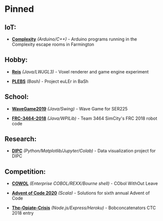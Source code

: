 # Pinned

## IoT:
* [**Complexity**](https://github.com/mayhd3/Complexity) *(Arduino/C++)* - Arduino programs running in the Complexity escape rooms in Farmington

## Hobby:
* [**Reis**](https://github.com/mayhd3/Reis) *(Java/LWJGL3)* - Voxel renderer and game engine experiment

* [**PLEBS**](https://github.com/mayhd3/PLEBS) *(Bash)* - Project euLEr in BaSh

## School:
* [**WaveGame2019**](https://github.com/mayhd3/WaveGame2019) *(Java/Swing)* - Wave Game for SER225

* [**FRC-3464-2018**](https://github.com/mayhd3/FRC-3464-2018) *(Java/WPILib)* - Team 3464 SimCity's FRC 2018 robot code

## Research:

* [**DIPC**](https://github.com/mayhd3/DIPC) *(Python/Matplotlib/Jupyter/Colab)* - Data visualization project for DIPC

## Competition:
* [**COWOL**](https://github.com/mayhd3/COWOL) *(Enterprise COBOL/REXX/Bourne shell)* - CObol WithOut Leave

* [**Advent of Code 2020**](https://github.com/mayhd3/Advent-of-Code-2020) *(Scala)* - Solutions for sixth annual Advent of Code
* [**The-Opiate-Crisis**](https://github.com/mayhd3/The-Opiate-Crisis) *(Node\.js/Express/Heroku)* - Bobconcatenators CTC 2018 entry
